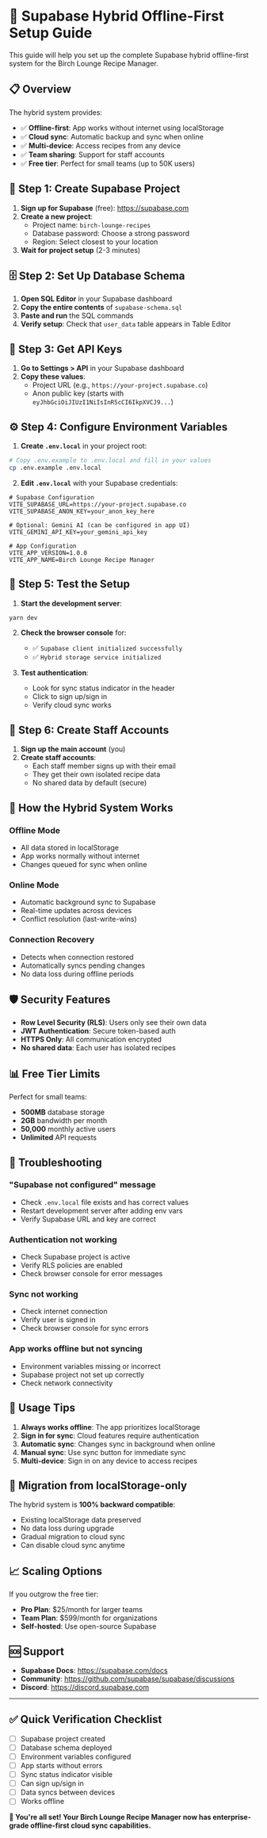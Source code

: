 # 🚀 Supabase Hybrid Offline-First Setup Guide

This guide will help you set up the complete Supabase hybrid offline-first system for the Birch Lounge Recipe Manager.

## 📋 Overview

The hybrid system provides:
- ✅ **Offline-first**: App works without internet using localStorage
- ✅ **Cloud sync**: Automatic backup and sync when online
- ✅ **Multi-device**: Access recipes from any device
- ✅ **Team sharing**: Support for staff accounts
- ✅ **Free tier**: Perfect for small teams (up to 50K users)

## 🔧 Step 1: Create Supabase Project

1. **Sign up for Supabase** (free): https://supabase.com
2. **Create a new project**:
   - Project name: `birch-lounge-recipes`
   - Database password: Choose a strong password
   - Region: Select closest to your location
3. **Wait for project setup** (2-3 minutes)

## 🗄️ Step 2: Set Up Database Schema

1. **Open SQL Editor** in your Supabase dashboard
2. **Copy the entire contents** of `supabase-schema.sql`
3. **Paste and run** the SQL commands
4. **Verify setup**: Check that `user_data` table appears in Table Editor

## 🔑 Step 3: Get API Keys

1. **Go to Settings > API** in your Supabase dashboard
2. **Copy these values**:
   - Project URL (e.g., `https://your-project.supabase.co`)
   - Anon public key (starts with `eyJhbGciOiJIUzI1NiIsInR5cCI6IkpXVCJ9...`)

## ⚙️ Step 4: Configure Environment Variables

1. **Create `.env.local`** in your project root:
```bash
# Copy .env.example to .env.local and fill in your values
cp .env.example .env.local
```

2. **Edit `.env.local`** with your Supabase credentials:
```env
# Supabase Configuration
VITE_SUPABASE_URL=https://your-project.supabase.co
VITE_SUPABASE_ANON_KEY=your_anon_key_here

# Optional: Gemini AI (can be configured in app UI)
VITE_GEMINI_API_KEY=your_gemini_api_key

# App Configuration
VITE_APP_VERSION=1.0.0
VITE_APP_NAME=Birch Lounge Recipe Manager
```

## 🚀 Step 5: Test the Setup

1. **Start the development server**:
```bash
yarn dev
```

2. **Check the browser console** for:
   - ✅ `Supabase client initialized successfully`
   - ✅ `Hybrid storage service initialized`

3. **Test authentication**:
   - Look for sync status indicator in the header
   - Click to sign up/sign in
   - Verify cloud sync works

## 👥 Step 6: Create Staff Accounts

1. **Sign up the main account** (you)
2. **Create staff accounts**:
   - Each staff member signs up with their email
   - They get their own isolated recipe data
   - No shared data by default (secure)

## 🔄 How the Hybrid System Works

### **Offline Mode**
- All data stored in localStorage
- App works normally without internet
- Changes queued for sync when online

### **Online Mode**
- Automatic background sync to Supabase
- Real-time updates across devices
- Conflict resolution (last-write-wins)

### **Connection Recovery**
- Detects when connection restored
- Automatically syncs pending changes
- No data loss during offline periods

## 🛡️ Security Features

- **Row Level Security (RLS)**: Users only see their own data
- **JWT Authentication**: Secure token-based auth
- **HTTPS Only**: All communication encrypted
- **No shared data**: Each user has isolated recipes

## 📊 Free Tier Limits

Perfect for small teams:
- **500MB** database storage
- **2GB** bandwidth per month
- **50,000** monthly active users
- **Unlimited** API requests

## 🔧 Troubleshooting

### **"Supabase not configured" message**
- Check `.env.local` file exists and has correct values
- Restart development server after adding env vars
- Verify Supabase URL and key are correct

### **Authentication not working**
- Check Supabase project is active
- Verify RLS policies are enabled
- Check browser console for error messages

### **Sync not working**
- Check internet connection
- Verify user is signed in
- Check browser console for sync errors

### **App works offline but not syncing**
- Environment variables missing or incorrect
- Supabase project not set up correctly
- Check network connectivity

## 🎯 Usage Tips

1. **Always works offline**: The app prioritizes localStorage
2. **Sign in for sync**: Cloud features require authentication
3. **Automatic sync**: Changes sync in background when online
4. **Manual sync**: Use sync button for immediate sync
5. **Multi-device**: Sign in on any device to access recipes

## 🔄 Migration from localStorage-only

The hybrid system is **100% backward compatible**:
- Existing localStorage data preserved
- No data loss during upgrade
- Gradual migration to cloud sync
- Can disable cloud sync anytime

## 📈 Scaling Options

If you outgrow the free tier:
- **Pro Plan**: $25/month for larger teams
- **Team Plan**: $599/month for organizations
- **Self-hosted**: Use open-source Supabase

## 🆘 Support

- **Supabase Docs**: https://supabase.com/docs
- **Community**: https://github.com/supabase/supabase/discussions
- **Discord**: https://discord.supabase.com

---

## ✅ Quick Verification Checklist

- [ ] Supabase project created
- [ ] Database schema deployed
- [ ] Environment variables configured
- [ ] App starts without errors
- [ ] Sync status indicator visible
- [ ] Can sign up/sign in
- [ ] Data syncs between devices
- [ ] Works offline

**🎉 You're all set! Your Birch Lounge Recipe Manager now has enterprise-grade offline-first cloud sync capabilities.**
